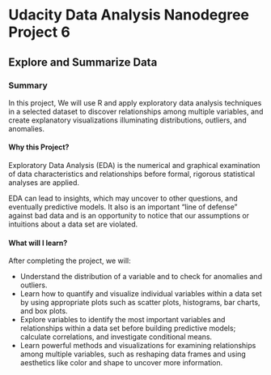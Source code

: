 # Udacity Data Analysis Nanodegree Project 6

## Explore and Summarize Data

### Summary
In this project, We will use R and apply exploratory data analysis techniques in a selected dataset to discover relationships among multiple variables, and create explanatory visualizations illuminating distributions, outliers, and anomalies.


#### Why this Project?
Exploratory Data Analysis (EDA) is the numerical and graphical examination of data characteristics and relationships before formal, rigorous statistical analyses are applied.

EDA can lead to insights, which may uncover to other questions, and eventually predictive models. It also is an important “line of defense” against bad data and is an opportunity to notice that our assumptions or intuitions about a data set are violated.

#### What will I learn?
After completing the project, we will:

- Understand the distribution of a variable and to check for anomalies and outliers.
- Learn how to quantify and visualize individual variables within a data set by using appropriate plots such as scatter plots, histograms, bar charts, and box plots.
- Explore variables to identify the most important variables and relationships within a data set before building predictive models; calculate correlations, and investigate conditional means.
- Learn powerful methods and visualizations for examining relationships among multiple variables, such as reshaping data frames and using aesthetics like color and shape to uncover more information.
